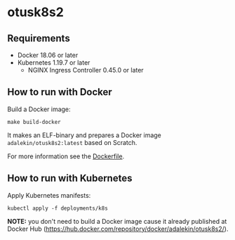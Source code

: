 # otusk8s2

## Requirements

* Docker 18.06 or later
* Kubernetes 1.19.7 or later
    * NGINX Ingress Controller 0.45.0 or later

## How to run with Docker

Build a Docker image:

```
make build-docker
```

It makes an ELF-binary and prepares a Docker image `adalekin/otusk8s2:latest` based on Scratch.

For more information see the [Dockerfile](`build/docker/Dockerfile`).

## How to run with Kubernetes

Apply Kubernetes manifests:

```
kubectl apply -f deployments/k8s
```

**NOTE:** you don't need to build a Docker image cause it already published at Docker Hub (https://hub.docker.com/repository/docker/adalekin/otusk8s2/).
